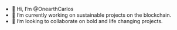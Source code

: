 - 👋 Hi, I’m @OnearthCarlos
- 🌱 I’m currently working on sustainable projects on the blockchain.
- 💞️ I’m looking to collaborate on bold and life changing projects.

<!---
OnearthCarlos/OnearthCarlos is a ✨ special ✨ repository because its `README.md` (this file) appears on your GitHub profile.
You can click the Preview link to take a look at your changes.
--->
